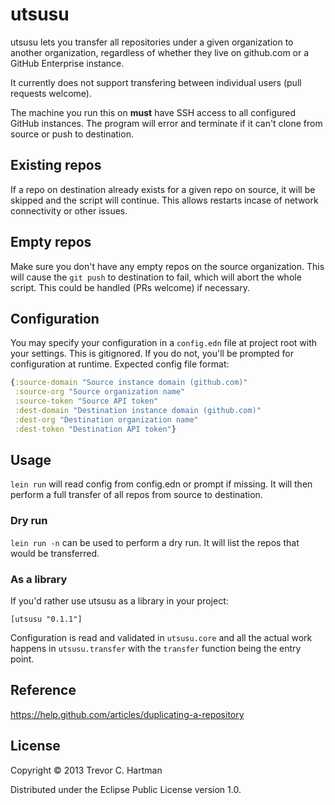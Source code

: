 # utsusu

utsusu lets you transfer all repositories under a given organization to another
organization, regardless of whether they live on github.com or a GitHub
Enterprise instance.

It currently does not support transfering between individual users (pull
requests welcome).

The machine you run this on **must** have SSH access to all configured GitHub
instances. The program will error and terminate if it can't clone from source or
push to destination.

## Existing repos

If a repo on destination already exists for a given repo on source, it will be
skipped and the script will continue. This allows restarts incase of network
connectivity or other issues.

## Empty repos

Make sure you don't have any empty repos on the source organization. This will
cause the `git push` to destination to fail, which will abort the whole script.
This could be handled (PRs welcome) if necessary.

## Configuration

You may specify your configuration in a `config.edn` file at project root with
your settings. This is gitignored. If you do not, you'll be prompted for
configuration at runtime. Expected config file format:

```clojure
{:source-domain "Source instance domain (github.com)"
 :source-org "Source organization name"
 :source-token "Source API token"
 :dest-domain "Destination instance domain (github.com)"
 :dest-org "Destination organization name"
 :dest-token "Destination API token"}
```

## Usage

`lein run` will read config from config.edn or prompt if missing. It will then
perform a full transfer of all repos from source to destination.

### Dry run

`lein run -n` can be used to perform a dry run. It will list the repos that
would be transferred.

### As a library

If you'd rather use utsusu as a library in your project:

```
[utsusu "0.1.1"]
```

Configuration is read and validated in `utsusu.core` and all the actual work
happens in `utsusu.transfer` with the `transfer` function being the entry point.


## Reference

https://help.github.com/articles/duplicating-a-repository

## License

Copyright © 2013 Trevor C. Hartman

Distributed under the Eclipse Public License version 1.0.
